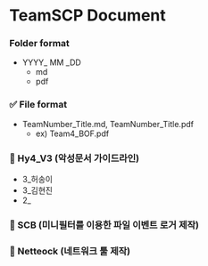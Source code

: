 # TeamSCP Document



### Folder format

- YYYY_ MM _DD
  - md
  - pdf

### ✅ File format

- TeamNumber_Title.md, TeamNumber_Title.pdf
  - ex) Team4_BOF.pdf

### 📌 Hy4_V3 (악성문서 가이드라인)
- 3_허송이
- 3_김현진
- 2_
### 📌 SCB (미니필터를 이용한 파일 이벤트 로거 제작)

### 📌 Netteock (네트워크 툴 제작)


